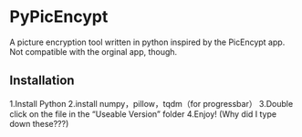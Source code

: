 # PyPicEncypt
A picture encryption tool written in python inspired by the PicEncypt app. Not compatible with the orginal app, though.

## Installation
1.Install Python
2.install numpy，pillow，tqdm（for progressbar）
3.Double click on the file in the “Useable Version” folder
4.Enjoy!
(Why did I type down these???)

